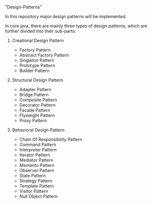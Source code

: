 "Design-Patterns" 

In this repository major design patterns will be implemented.

In core java, there are mainly three types of design patterns, which are further divided into their sub-parts:


1. Creational Design Pattern
    - Factory Pattern
    - Abstract Factory Pattern
    - Singleton Pattern
    - Prototype Pattern
    - Builder Pattern

2. Structural Design Pattern
    - Adapter Pattern
    - Bridge Pattern
    - Composite Pattern
    - Decorator Pattern
    - Facade Pattern
    - Flyweight Pattern
    - Proxy Pattern

3. Behavioral Design Pattern
    - Chain Of Responsibility Pattern
    - Command Pattern
    - Interpreter Pattern
    - Iterator Pattern
    - Mediator Pattern
    - Memento Pattern
    - Observer Pattern
    - State Pattern
    - Strategy Pattern
    - Template Pattern
    - Visitor Pattern
    - Null Object Pattern